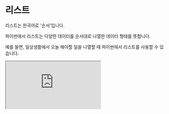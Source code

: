 # 리스트

리스트는 한국어로 '순서'입니다.

파이썬에서 리스트는 다양한 데이터를 순서대로 나열한 데이터 형태를 뜻합니다.

예를 들면, 일상생활에서 오늘 해야할 일을 나열할 때 파이썬에서 리스트를 사용할 수 있습니다.

<iframe
  loading="lazy"
  className="youtube"
  src="https://www.youtube.com/embed/707kPFDQdks"
  title="YouTube video player"
  allow="accelerometer; autoplay; clipboard-write; encrypted-media; gyroscope; picture-in-picture"
/>

## 리스트 선언

파이썬에서 리스트를 만들기 위해서 대괄호[] 안에 데이터를 넣으면 됩니다.

리스트에서 항상 `,`가 데이터들 사이에 있어야 합니다.

<iframe
  loading="lazy"
  title="Python IDLE Trinket"
  src="https://trinket.io/embed/python3/59634d0a4b"
  height="400"
/>

## 리스트 인덱스

리스트에서 x번째 값을 찾으려면 인덱싱을 사용하면 됩니다.

<iframe
  loading="lazy"
  title="Python IDLE Trinket"
  src="https://trinket.io/embed/python3/46f7771805"
  height="400"
/>

## 인덱싱으로 값 바꾸기

CODE1과 같이 인덱싱을 이용하여 x번째 값을 새로운 값으로 바꿀 수 있습니다.

인덱싱을 이용하여 리스트 변수 a의 x~y번째 값까지를 새로운 리스트로 바꿀 수도 있습니다.

<iframe
  loading="lazy"
  title="Python IDLE Trinket"
  src="https://trinket.io/embed/python3/a413df3b12"
  height="400"
/>
